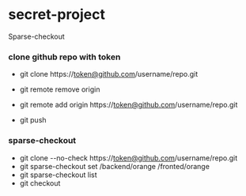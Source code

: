 # secret-project
Sparse-checkout


### clone github repo with token
- git clone https://token@github.com/username/repo.git

- git remote remove origin
- git remote add origin https://token@github.com/username/repo.git
- git push

### sparse-checkout
- git clone --no-check https://token@github.com/username/repo.git
- git sparse-checkout set /backend/orange /fronted/orange
- git sparse-checkout list
- git checkout